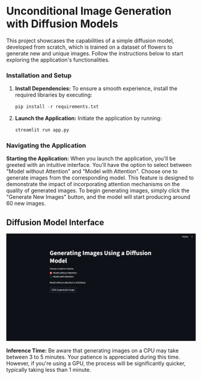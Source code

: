 # Unconditional Image Generation with Diffusion Models

This project showcases the capabilities of a simple diffusion model, developed from scratch, which is trained on a dataset of flowers to generate new and unique images. Follow the instructions below to start exploring the application's functionalities.

### Installation and Setup

1. **Install Dependencies:**
   To ensure a smooth experience, install the required libraries by executing:
    ```python
    pip install -r requirements.txt
    ```

2. **Launch the Application:**
   Initiate the application by running:
    ```python
    streamlit run app.py
    ```

### Navigating the Application

**Starting the Application:**
When you launch the application, you'll be greeted with an intuitive interface. You'll have the option to select between "Model without Attention" and "Model with Attention". Choose one to generate images from the corresponding model. This feature is designed to demonstrate the impact of incorporating attention mechanisms on the quality of generated images. To begin generating images, simply click the "Generate New Images" button, and the model will start producing around 60 new images.

## Diffusion Model Interface

![Diffusion Model Interface](Interface_image.png)

**Inference Time:**
Be aware that generating images on a CPU may take between 3 to 5 minutes. Your patience is appreciated during this time. However, if you're using a GPU, the process will be significantly quicker, typically taking less than 1 minute.
